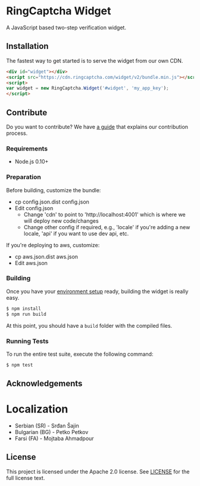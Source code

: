 RingCaptcha Widget
==================

A JavaScript based two-step verification widget.

Installation
------------

The fastest way to get started is to serve the widget from our own CDN.

```html
<div id="widget"></div>
<script src="https://cdn.ringcaptcha.com/widget/v2/bundle.min.js"></script>
<script>
var widget = new RingCaptcha.Widget('#widget', 'my_app_key');
</script>
```

Contribute
----------

Do you want to contribute? We have [a guide](CONTRIBUTING.md) that explains our contribution process.

### Requirements

 * Node.js 0.10+

### Preparation

Before building, customize the bundle:
* cp config.json.dist config.json
* Edit config.json
  * Change 'cdn' to point to 'http://localhost:4001' which is where we will deploy new code/changes
  * Change other config if required, e.g., 'locale' if you're adding a new locale, 'api' if you want to use dev api, etc.

If you're deploying to aws, customize:
* cp aws.json.dist aws.json
* Edit aws.json

### Building

Once you have your [environment setup](#requirements) ready, building the widget is really easy.

```sh
$ npm install
$ npm run build
```

At this point, you should have a `build` folder with the compiled files.

### Running Tests

To run the entire test suite, execute the following command:

```sh
$ npm test
```

Acknowledgements
----------------

# Localization

* Serbian (SR) - Srđan Šajin
* Bulgarian (BG) - Petko Petkov
* Farsi (FA) - Mojtaba Ahmadpour

License
-------

This project is licensed under the Apache 2.0 license. See [LICENSE](LICENSE) for the full license text.
